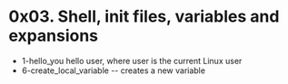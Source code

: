 # 0x03. Shell, init files, variables and expansions
* 1-hello_you  hello user, where user is the current Linux user
* 6-create_local_variable -- creates a new variable
